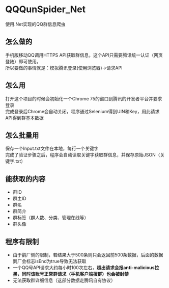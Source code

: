 # QQQunSpider_Net
使用.Net实现的QQ群信息爬虫

## 怎么做的
手机版移动QQ调用HTTPS API获取群信息，这个API只需要腾讯统一认证（网页登陆）即可使用。  
所以要做的事情就是：模拟腾讯登录(使用浏览器)->请求API

## 怎么用
打开这个项目的时候会初始化一个Chrome 75的窗口到腾讯的开发者平台并要求登录  
完成登录后Chrome会自动关闭，程序通过Selenium得到UIN和Key，用此请求API得到群基本数据

## 怎么批量用
保存一个Input.txt文件在本地，每行一个关键字  
完成了验证步骤之后，程序会自动读取关键字获取群信息，并保存原始JSON（关键字.txt）

## 能获取的内容
+ 群ID
+ 群主ID
+ 群名
+ 群简介
+ 群标签（群人数、分类、管理在线等）
+ 群头像

## 程序有限制
+ 由于鹅厂侧的限制，若结果大于500条则只会返回前500条数据，后面的数据鹅厂会标志isEnd为true导致无法获取
+ 一个QQ号API请求大约每小时100次左右，**超出请求会报anti-malicious拉黑，同时该账号正常群请求（手机客户端搜群）也会被封禁**
+ 无法获取群详细信息（这部分数据走腾讯自有协议）
